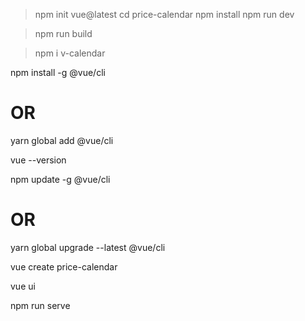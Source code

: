 > npm init vue@latest
> cd price-calendar
> npm install
> npm run dev

> npm run build

> npm i v-calendar

npm install -g @vue/cli
# OR
yarn global add @vue/cli

vue --version

npm update -g @vue/cli

# OR
yarn global upgrade --latest @vue/cli

vue create price-calendar

vue ui

npm run serve
